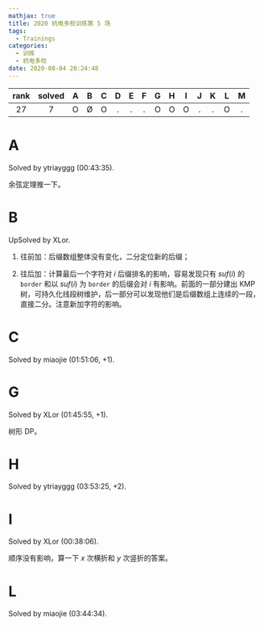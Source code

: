 ```yaml
---
mathjax: true
title: 2020 杭电多校训练第 5 场
tags:
  - Trainings
categories:
  - 训练
  - 杭电多校
date: 2020-08-04 20:24:48
---
```


| rank | solved |  A  |  B  |  C  |  D  |  E  |  F  |  G  |  H  |  I  |  J  |  K  |  L  |  M  |
| :--: | :----: | :-: | :-: | :-: | :-: | :-: | :-: | :-: | :-: | :-: | :-: | :-: | :-: | :-: |
|  27  |    7   |  O  |  Ø  |  O  |  .  |  .  |  .  |  O  |  O  |  O  |  .  |  .  |  O  |  .  |

<!--more-->

# A

Solved by ytriayggg (00:43:35).

余弦定理推一下。

# B

UpSolved by XLor.

1. 往前加：后缀数组整体没有变化，二分定位新的后缀；

2. 往后加：计算最后一个字符对 $i$ 后缀排名的影响，容易发现只有 $suf(i)$ 的 `border` 和以 $suf(i)$ 为 `border` 的后缀会对 $i$ 有影响。前面的一部分建出 KMP 树，可持久化线段树维护，后一部分可以发现他们是后缀数组上连续的一段，直接二分。注意新加字符的影响。

# C

Solved by miaojie (01:51:06, +1).

# G

Solved by XLor (01:45:55, +1).

树形 DP。

# H

Solved by ytriayggg (03:53:25, +2).

# I

Solved by XLor (00:38:06).

顺序没有影响，算一下 $x$ 次横折和 $y$ 次竖折的答案。

# L

Solved by miaojie (03:44:34).
